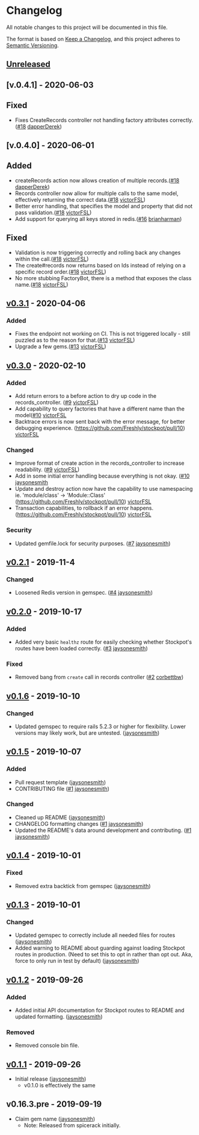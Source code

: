 # Changelog
All notable changes to this project will be documented in this file.

The format is based on [Keep a Changelog](https://keepachangelog.com/en/1.0.0/),
and this project adheres to [Semantic Versioning](https://semver.org/spec/v2.0.0.html).

## [Unreleased]


## [v.0.4.1] - 2020-06-03

## Fixed
- Fixes CreateRecords controller not handling factory attributes correctly. ([#18](github.com/Freshly/stockpot/pull/18/) [dapperDerek])


## [v.0.4.0] - 2020-06-01

## Added
- createRecords action now allows creation of multiple records.([#18](github.com/Freshly/stockpot/pull/18/) [dapperDerek])
- Records controller now allow for multiple calls to the same model, effectively returning the correct data.([#18](github.com/Freshly/stockpot/pull/18/) [victorFSL])
- Better error handling, that specifies the model and property that did not pass validation.([#18](github.com/Freshly/stockpot/pull/18/) [victorFSL])
- Add support for querying all keys stored in redis.([#16](https://github.com/Freshly/stockpot/pull/16) [brianharman])

## Fixed

- Validation is now triggering correctly and rolling back any changes within the call.([#18](github.com/Freshly/stockpot/pull/18/) [victorFSL])
- The create#records now returns based on Ids instead of relying on a specific record order.([#18](github.com/Freshly/stockpot/pull/18/) [victorFSL])
- No more stubbing FactoryBot, there is a method that exposes the class name.([#18](github.com/Freshly/stockpot/pull/18/) [victorFSL])

## [v0.3.1] - 2020-04-06

### Added
- Fixes the endpoint not working on CI. This is not triggered locally - still puzzled as to the reason for that.([#13](https://github.com/Freshly/stockpot/pull/13) [victorFSL])
- Upgrade a few gems.([#13](https://github.com/Freshly/stockpot/pull/13) [victorFSL])

## [v0.3.0] - 2020-02-10

### Added
- Add return errors to a before action to dry up code in the records_controller. ([#9](https://github.com/Freshly/stockpot/pull/9/) [victorFSL])
- Add capability to query factories that have a different name than the model([#10](https://github.com/Freshly/stockpot/pull/10) [victorFSL]
- Backtrace errors is now sent back with the error message, for better debugging experience. (https://github.com/Freshly/stockpot/pull/10) [victorFSL]

### Changed
- Improve format of create action in the records_controller to increase readability. ([#9](https://github.com/Freshly/stockpot/pull/9) [victorFSL])
- Add in some initial error handling because everything is not okay. ([#10](https://github.com/Freshly/stockpot/pull/10) [jaysonesmith]
- Update and destroy action now have the capability to use namespacing ie. 'module/class' -> 'Module::Class' (https://github.com/Freshly/stockpot/pull/10) [victorFSL]
- Transaction capabilities, to rollback if an error happens. (https://github.com/Freshly/stockpot/pull/10) [victorFSL]

### Security

- Updated gemfile.lock for security purposes. ([#7](https://github.com/Freshly/stockpot/pull/4) [jaysonesmith])

## [v0.2.1] - 2019-11-4

### Changed

- Loosened Redis version in gemspec. ([#4](https://github.com/Freshly/stockpot/pull/4) [jaysonesmith])

## [v0.2.0] - 2019-10-17

### Added

- Added very basic `healthz` route for easily checking whether Stockpot's routes have been loaded correctly. ([#3](https://github.com/Freshly/stockpot/pull/3) [jaysonesmith])

### Fixed

- Removed bang from `create` call in records controller ([#2](https://github.com/Freshly/stockpot/pull/2) [corbettbw])

## [v0.1.6] - 2019-10-10

### Changed

- Updated gemspec to require rails 5.2.3 or higher for flexibility. Lower versions may likely work, but are untested. ([jaysonesmith])

## [v0.1.5] - 2019-10-07

### Added

- Pull request template ([jaysonesmith])
- CONTRIBUTING file ([#1](https://github.com/Freshly/stockpot/pull/1) [jaysonesmith])

### Changed

- Cleaned up README ([jaysonesmith])
- CHANGELOG formatting changes ([#1](https://github.com/Freshly/stockpot/pull/1) [jaysonesmith])
- Updated the README's data around development and contributing. ([#1](https://github.com/Freshly/stockpot/pull/1) [jaysonesmith])

## [v0.1.4] - 2019-10-01

### Fixed

- Removed extra backtick from gemspec ([jaysonesmith])

## [v0.1.3] - 2019-10-01

### Changed

- Updated gemspec to correctly include all needed files for routes ([jaysonesmith])
- Added warning to README about guarding against loading Stockpot routes in production. (Need to set this to opt in rather than opt out. Aka, force to only run in test by default) ([jaysonesmith])

## [v0.1.2] - 2019-09-26

### Added

- Added initial API documentation for Stockpot routes to README and updated formatting. ([jaysonesmith])

### Removed

- Removed console bin file.

## [v0.1.1] - 2019-09-26

- Initial release ([jaysonesmith])
  - v0.1.0 is effectively the same

## v0.16.3.pre - 2019-09-19

- Claim gem name ([jaysonesmith])
  - Note: Released from spicerack initially.

<!-- Releases -->
[Unreleased]: https://github.com/Freshly/stockpot/compare/v0.4.1...HEAD
[v0.4.1]: https://github.com/Freshly/stockpot/compare/v0.4.0...v0.4.1
[v0.4.0]: https://github.com/Freshly/stockpot/compare/v0.3.1...v0.4.0
[v0.3.1]: https://github.com/Freshly/stockpot/compare/v0.3.0...v0.3.1
[v0.3.0]: https://github.com/Freshly/stockpot/compare/v0.2.1...v0.3.0
[v0.2.1]: https://github.com/Freshly/stockpot/compare/v0.2.0...v0.2.1
[v0.2.0]: https://github.com/Freshly/stockpot/compare/v0.1.6...v0.2.0
[v0.1.6]: https://github.com/Freshly/stockpot/compare/v0.1.5...v0.1.6
[v0.1.5]: https://github.com/Freshly/stockpot/compare/v0.1.4...v0.1.5
[v0.1.4]: https://github.com/Freshly/stockpot/compare/v0.1.3...v0.1.4
[v0.1.3]: https://github.com/Freshly/stockpot/compare/v0.1.2...v0.1.3
[v0.1.2]: https://github.com/Freshly/stockpot/compare/v0.1.1...v0.1.2
[v0.1.1]: https://github.com/Freshly/stockpot/releases/tag/v0.1.1

<!-- Contributors -->
[brianharman]: https://githuhb.com/brianharman
[corbettbw]: https://github.com/corbettbw
[dapperDerek]: https://github.com/dapperDerek
[jaysonesmith]: https://github.com/jaysonesmith
[victorFSL]: https://github.com/victorFSL
